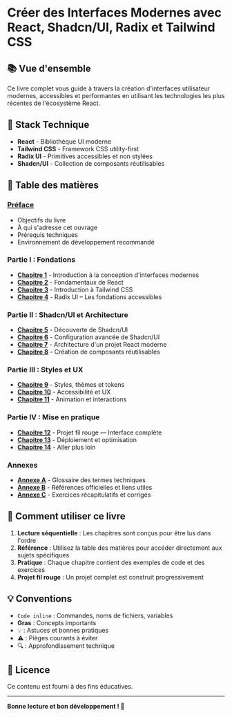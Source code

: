 # Créer des Interfaces Modernes avec React, Shadcn/UI, Radix et Tailwind CSS

## 📚 Vue d'ensemble

Ce livre complet vous guide à travers la création d'interfaces utilisateur modernes, accessibles et performantes en utilisant les technologies les plus récentes de l'écosystème React.

## 🎯 Stack Technique

- **React** - Bibliothèque UI moderne
- **Tailwind CSS** - Framework CSS utility-first
- **Radix UI** - Primitives accessibles et non stylées
- **Shadcn/UI** - Collection de composants réutilisables

## 📖 Table des matières

### [Préface](./preface.md)
- Objectifs du livre
- À qui s'adresse cet ouvrage
- Prérequis techniques
- Environnement de développement recommandé

### Partie I : Fondations

- [**Chapitre 1**](./chapitres/chapitre-01.md) - Introduction à la conception d'interfaces modernes
- [**Chapitre 2**](./chapitres/chapitre-02.md) - Fondamentaux de React
- [**Chapitre 3**](./chapitres/chapitre-03.md) - Introduction à Tailwind CSS
- [**Chapitre 4**](./chapitres/chapitre-04.md) - Radix UI – Les fondations accessibles

### Partie II : Shadcn/UI et Architecture

- [**Chapitre 5**](./chapitres/chapitre-05.md) - Découverte de Shadcn/UI
- [**Chapitre 6**](./chapitres/chapitre-06.md) - Configuration avancée de Shadcn/UI
- [**Chapitre 7**](./chapitres/chapitre-07.md) - Architecture d'un projet React moderne
- [**Chapitre 8**](./chapitres/chapitre-08.md) - Création de composants réutilisables

### Partie III : Styles et UX

- [**Chapitre 9**](./chapitres/chapitre-09.md) - Styles, thèmes et tokens
- [**Chapitre 10**](./chapitres/chapitre-10.md) - Accessibilité et UX
- [**Chapitre 11**](./chapitres/chapitre-11.md) - Animation et interactions

### Partie IV : Mise en pratique

- [**Chapitre 12**](./chapitres/chapitre-12.md) - Projet fil rouge — Interface complète
- [**Chapitre 13**](./chapitres/chapitre-13.md) - Déploiement et optimisation
- [**Chapitre 14**](./chapitres/chapitre-14.md) - Aller plus loin

### Annexes

- [**Annexe A**](./annexes/glossaire.md) - Glossaire des termes techniques
- [**Annexe B**](./annexes/references.md) - Références officielles et liens utiles
- [**Annexe C**](./annexes/exercices.md) - Exercices récapitulatifs et corrigés

## 🚀 Comment utiliser ce livre

1. **Lecture séquentielle** : Les chapitres sont conçus pour être lus dans l'ordre
2. **Référence** : Utilisez la table des matières pour accéder directement aux sujets spécifiques
3. **Pratique** : Chaque chapitre contient des exemples de code et des exercices
4. **Projet fil rouge** : Un projet complet est construit progressivement

## 💡 Conventions

- `Code inline` : Commandes, noms de fichiers, variables
- **Gras** : Concepts importants
- 💡 : Astuces et bonnes pratiques
- ⚠️ : Pièges courants à éviter
- 🔍 : Approfondissement technique

## 📝 Licence

Ce contenu est fourni à des fins éducatives.

---

**Bonne lecture et bon développement ! 🎨**

